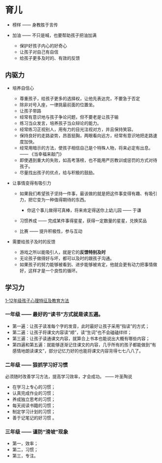 # 育儿

* 榜样 —— 身教胜于言传
* 加油 —— 不只是喊，也要帮助孩子把油加满

    + 保护好孩子内心的好奇心
    + 让孩子对自己有自信
    + 给孩子更多及时的、有效的反馈

## 内驱力

* 培养自信心
    + 尊重孩子，给孩子更多的选择权，让他先表达完，不要急于否定
    + 除非对号入座，一律挑最前面的位置坐。
    + 让孩子带路
    + 经常有意识地与孩子争论问题，但不要老是让孩子输
    + 练习当众发言，培养孩子当众辩论的能力。
    + 经常练习正视别人，用有力的目光注视对方，并且保持笑容。
    + 保持良好的走路姿势，昂首挺胸，两眼看向远方，经常有意识地把走路速度加快。
    + 经常用暗示的方法，使孩子相信自己是个特殊人物，将来必定有出息。 —— 《当幸福来敲门》 
    + 即使遇到重大的失败，如高考落榜，也不能用严厉教训或惩罚的方式对待孩子。
    + 尽量找出孩子的优点，给与积极的鼓励。
  
* 让事情变得有吸引力
  
    + 如果我们希望孩子坚持一件事，最该做的就是把这件事变得有趣、有吸引力，把它变为一种值得期待的东西。
  
        - 你这个事儿做得可真棒，将来肯定得送你上幼儿园 —— 于谦

    + 习惯养成 —— 完成某件事得星星，获得一定数量的星星，兑换奖品
    + 比赛 —— 提升积极性，参与互动

* 需要给孩子及时的反馈
    
    + 游戏之所以能吸引人，就是它的**反馈特别及时**
    + 无论孩子做得好与坏，都可以及时的跟孩子沟通。
    + 如果孩子的努力能够被看到、进步能够被肯定，他就会更有动力把事情做好，这样才是一个良性的循环。

## 学习力

[1-12年级孩子心理特征及教育方法](https://mp.weixin.qq.com/s/gLOt7Z98s0cmgG5vYEfYAQ)

### 一年级 —— 最好的“读书”方式就是读五遍。

* 第一遍：让孩子读准每个字的发音，此时最好让孩子采用“指读”的方式；
* 第二遍：让孩子将课文内容读“顺”，读“生词”也不会磕磕绊绊；
* 第三遍：让孩子读通课文内容，就算合上书本也能说出大概有哪些内容；
* 第四遍和第五遍：就能够逐渐记住课文的内容，几乎所有的孩子都能做到“有感情地朗读课文”，部分记忆力好的也能将课文内容背得七七八八了。

### 二年级 —— 狠抓学习好习惯

必须随时改善学习方法，提高学习效率，才会成功。 —— 叶圣陶说

* 在学习上专心的习惯；
* 认真完成作业的习惯；
* 养成独立思考的习惯；
* 每天阅读书籍的习惯；
* 制定学习计划的习惯；
* 善于记笔记的好习惯 。

### 三年级 —— 谨防“滑坡”现象

* 第一，效率；
* 第二，习惯；
* 第三，专注。